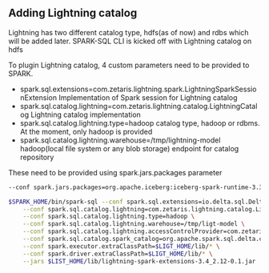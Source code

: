 <!--
Copyright 2023 ZETARIS Pty Ltd

Permission is hereby granted, free of charge, to any person obtaining a copy of this software and
associated documentation files (the "Software"), to deal in the Software without restriction,
including without limitation the rights to use, copy, modify, merge, publish, distribute, sublicense,
and/or sell copies of the Software, and to permit persons to whom the Software is furnished to do so,
subject to the following conditions:

The above copyright notice and this permission notice shall be included in all copies
or substantial portions of the Software.

THE SOFTWARE IS PROVIDED "AS IS", WITHOUT WARRANTY OF ANY KIND, EXPRESS OR IMPLIED,
INCLUDING BUT NOT LIMITED TO THE WARRANTIES OF MERCHANTABILITY, FITNESS FOR A PARTICULAR PURPOSE AND
NONINFRINGEMENT. IN NO EVENT SHALL THE AUTHORS OR COPYRIGHT HOLDERS BE LIABLE FOR ANY CLAIM,
DAMAGES OR OTHER LIABILITY, WHETHER IN AN ACTION OF CONTRACT, TORT OR OTHERWISE, ARISING FROM,
OUT OF OR IN CONNECTION WITH THE SOFTWARE OR THE USE OR OTHER DEALINGS IN THE SOFTWARE.
-->

## Adding Lightning catalog
Lightning has two different catalog type, hdfs(as of now) and rdbs which will be added later.
SPARK-SQL CLI is kicked off with Lightning catalog on hdfs 

To plugin Lightning catalog, 4 custom parameters need to be provided to SPARK.
* spark.sql.extensions=com.zetaris.lightning.spark.LightningSparkSessionExtension
  Implementation of Spark session for Lightning catalog 
* spark.sql.catalog.lightning=com.zetaris.lightning.catalog.LightningCatalog
  Lightning catalog implementation
* spark.sql.catalog.lightning.type=hadoop
  catalog type, hadoop or rdbms. At the moment, only hadoop is provided
* spark.sql.catalog.lightning.warehouse=/tmp/lightning-model
  hadoop(local file system or any blob storage) endpoint for catalog repository 


These need to be provided using spark.jars.packages parameter
```bash
--conf spark.jars.packages=org.apache.iceberg:iceberg-spark-runtime-3.3_2.12:1.4.2,io.delta:delta-core_2.12:2.3.0 \  
```

```bash
$SPARK_HOME/bin/spark-sql --conf spark.sql.extensions=io.delta.sql.DeltaSparkSessionExtension,com.zetaris.lightning.spark.LightningSparkSessionExtension \
    --conf spark.sql.catalog.lightning=com.zetaris.lightning.catalog.LightningCatalog \
    --conf spark.sql.catalog.lightning.type=hadoop \
    --conf spark.sql.catalog.lightning.warehouse=/tmp/ligt-model \
    --conf spark.sql.catalog.lightning.accessControlProvider=com.zetaris.lightning.analysis.NotAppliedAccessControlProvider \
    --conf spark.sql.catalog.spark_catalog=org.apache.spark.sql.delta.catalog.DeltaCatalog \
    --conf spark.executor.extraClassPath=$LIGT_HOME/lib/* \
    --conf spark.driver.extraClassPath=$LIGT_HOME/lib/* \
    --jars $LIST_HOME/lib/lightning-spark-extensions-3.4_2.12-0.1.jar
```
